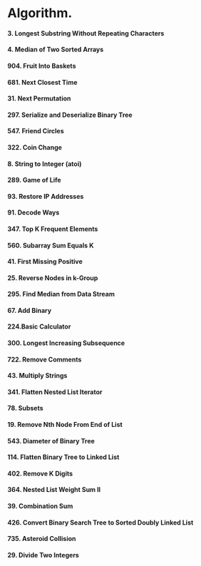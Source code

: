 # Algorithm.

#### 3. Longest Substring Without Repeating Characters 
#### 4. Median of Two Sorted Arrays
#### 904. Fruit Into Baskets 
#### 681. Next Closest Time
#### 31. Next Permutation
#### 297. Serialize and Deserialize Binary Tree
#### 547. Friend Circles 
#### 322. Coin Change
#### 8. String to Integer (atoi)
#### 289. Game of Life
#### 93. Restore IP Addresses
#### 91. Decode Ways
#### 347. Top K Frequent Elements
#### 560. Subarray Sum Equals K
#### 41. First Missing Positive
#### 25. Reverse Nodes in k-Group
#### 295. Find Median from Data Stream
#### 67. Add Binary
#### 224.Basic Calculator 
#### 300. Longest Increasing Subsequence
#### 722. Remove Comments
#### 43. Multiply Strings
#### 341. Flatten Nested List Iterator
#### 78. Subsets
#### 19. Remove Nth Node From End of List
#### 543. Diameter of Binary Tree
#### 114. Flatten Binary Tree to Linked List
#### 402. Remove K Digits
#### 364. Nested List Weight Sum II
#### 39. Combination Sum
#### 426. Convert Binary Search Tree to Sorted Doubly Linked List
#### 735. Asteroid Collision
#### 29. Divide Two Integers
